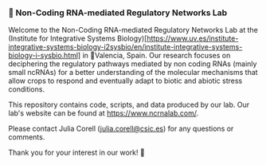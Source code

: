 ### 🧬 Non-Coding RNA-mediated Regulatory Networks Lab

Welcome to the Non-Coding RNA-mediated Regulatory Networks Lab at the (Institute for Integrative Systems Biology)[https://www.uv.es/institute-integrative-systems-biology-i2sysbio/en/institute-integrative-systems-biology-i-sysbio.html] in 📍Valencia, Spain. Our research focuses on deciphering the regulatory pathways mediated by non coding RNAs (mainly small ncRNAs) for a better understanding of the molecular mechanisms that allow crops to respond and eventually adapt to biotic and abiotic stress conditions.

This repository contains code, scripts, and data produced by our lab. Our lab's website can be found at https://www.ncrnalab.com/.

Please contact Julia Corell (julia.corell@csic.es) for any questions or comments.

Thank you for your interest in our work! 🙏

